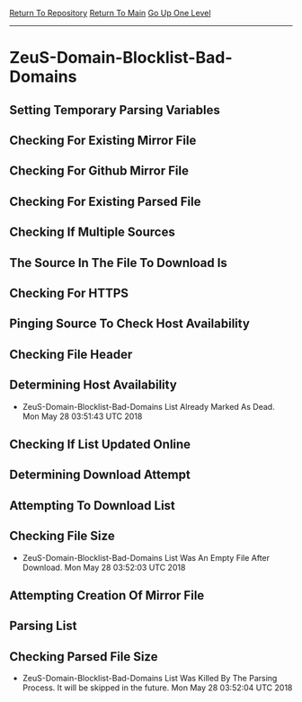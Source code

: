 [Return To Repository](https://github.com/deathbybandaid/piholeparser/)
[Return To Main](https://github.com/deathbybandaid/piholeparser/blob/master/RecentRunLogs/Mainlog.md)
[Go Up One Level](https://github.com/deathbybandaid/piholeparser/blob/master/RecentRunLogs/TopLevelScripts/30-Processing-External-Blacklists.md)
____________________________________
# ZeuS-Domain-Blocklist-Bad-Domains
## Setting Temporary Parsing Variables
## Checking For Existing Mirror File
## Checking For Github Mirror File
## Checking For Existing Parsed File
## Checking If Multiple Sources
## The Source In The File To Download Is
## Checking For HTTPS
## Pinging Source To Check Host Availability
## Checking File Header
## Determining Host Availability
* ZeuS-Domain-Blocklist-Bad-Domains List Already Marked As Dead. Mon May 28 03:51:43 UTC 2018
## Checking If List Updated Online
## Determining Download Attempt
## Attempting To Download List
## Checking File Size
* ZeuS-Domain-Blocklist-Bad-Domains List Was An Empty File After Download. Mon May 28 03:52:03 UTC 2018
## Attempting Creation Of Mirror File
## Parsing List
## Checking Parsed File Size
* ZeuS-Domain-Blocklist-Bad-Domains List Was Killed By The Parsing Process. It will be skipped in the future. Mon May 28 03:52:04 UTC 2018
